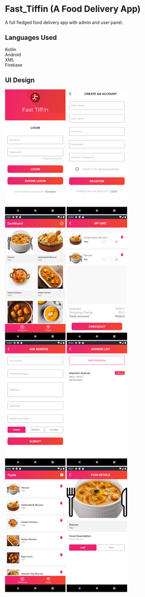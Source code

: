 # Fast_Tiffin (A Food Delivery App)
A full fledged food delivery app with admin and user panel. 


## Languages Used
Kotlin </br> 
Android </br>
XML </br>
Firebase </br>


## UI Design
<div>
    <img src="UI/loginScreen.png" width="200px"</img> 
    <img src="UI/registerScreen.png" width="200px"</img>
    <img src="UI/dashboardScreen.png" width="200px"</img> 
    <img src="UI/addToCart.png" width="200px"</img>
    <img src="UI/addAddressScreen.png" width="200px"</img> 
    <img src="UI/addressScreen.png" width="200px"</img>
    <img src="UI/addFoodScreen.png" width="200px"</img> 
    <img src="UI/foodDetailsScreen.png" width="200px"</img> 
</div>

